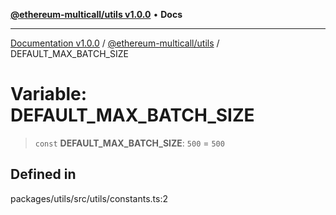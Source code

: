 [**@ethereum-multicall/utils v1.0.0**](../README.md) • **Docs**

***

[Documentation v1.0.0](../../../packages.md) / [@ethereum-multicall/utils](../README.md) / DEFAULT\_MAX\_BATCH\_SIZE

# Variable: DEFAULT\_MAX\_BATCH\_SIZE

> `const` **DEFAULT\_MAX\_BATCH\_SIZE**: `500` = `500`

## Defined in

packages/utils/src/utils/constants.ts:2
